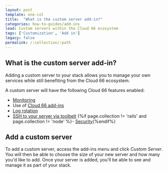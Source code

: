 ```yaml
---
layout: post
template: one-col
title:  "What is the custom server add-in?"
categories: how-to-guides/add-ins
lead: Custom servers within the Cloud 66 ecosystem
tags: ['Customization', 'Add in']
legacy: false
permalink: /:collection/:path
---
```




## What is the custom server add-in?
Adding a custom server to your stack allows you to manage your own services while still benefiting from the Cloud 66 ecosystem.

A custom server will have the following Cloud 66 features enabled:

- [Monitoring](/rails/references/server-ip-addresses.html)
- Use of [Cloud 66 add-ins](/rails/how-to-guides/add-ins/add-in-implementation.html)
- [Log rotation](/rails/how-to-guides/deployment/shells/setting-up-custom-livelogs.html)
- [SSH to your server via toolbelt](/rails/how-to-guides/deployment/shells/ssh.html)
{%if page.collection != 'rails' and page.collection != 'node' %}- [Security](/rails/tutorials/service-networking.html){%endif%}

## Add a custom server
To add a custom server, access the add-ins menu and click _Custom Server_. You will then be able to choose the size of your new server and how many you'd like to add. Once your server is added, you'll be able to see and manage it as part of your stack.